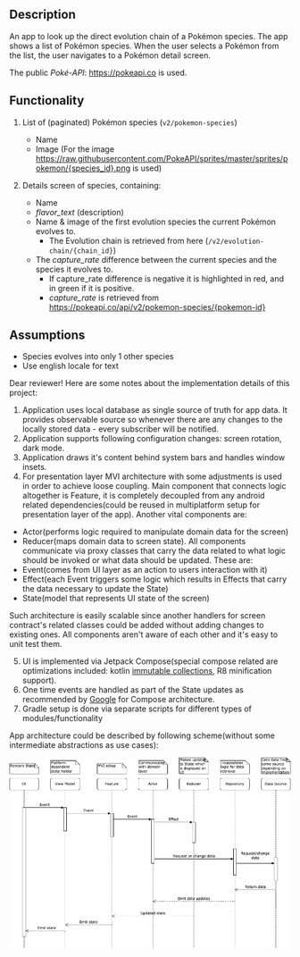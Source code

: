 ## Description
An app to look up the direct evolution chain of a Pokémon species.
The app shows a list of Pokémon species.
When the user selects a Pokémon from the list, the user navigates to a Pokémon detail screen.

The public *Poké-API*: https://pokeapi.co is used.

## Functionality
1. List of (paginated) Pokémon species (`v2/pokemon-species`)
   * Name
   * Image (For the image https://raw.githubusercontent.com/PokeAPI/sprites/master/sprites/pokemon/{species_id}.png is used)

2. Details screen of species, containing:
   * Name
   * *flavor_text* (description)
   * Name & image of the first evolution species the current Pokémon evolves to. 
      * The Evolution chain is retrieved from here (`/v2/evolution-chain/{chain_id}`) 
   * The *capture_rate* difference between the current species and the species it evolves to. 
     * If capture_rate difference is negative it is highlighted in red, and in green if it is positive.
     * *capture_rate* is retrieved from https://pokeapi.co/api/v2/pokemon-species/{pokemon-id}

## Assumptions
* Species evolves into only 1 other species
* Use english locale for text

Dear reviewer! Here are some notes about the implementation details of this project:

1. Application uses local database as single source of truth for app data. It provides observable source so whenever there are any changes to the locally stored data - every subscriber will be notified.
2. Application supports following configuration changes: screen rotation, dark mode.
3. Application draws it's content behind system bars and handles window insets.
4. For presentation layer MVI architecture with some adjustments is used in order to achieve loose coupling. Main component that connects logic altogether is Feature, it is completely decoupled from any android related dependencies(could be reused in multiplatform setup for presentation layer of the app). Another vital components are:
- Actor(performs logic required to manipulate domain data for the screen)
- Reducer(maps domain data to screen state).
  All components communicate via proxy classes that carry the data related to what logic should be invoked or what data should be updated. These are:
- Event(comes from UI layer as an action to users interaction with it)
- Effect(each Event triggers some logic which results in Effects that carry the data necessary to update the State)
- State(model that represents UI state of the screen)

Such architecture is easily scalable since another handlers for screen contract's related classes could be added without adding changes to existing ones. All components aren't aware of each other and it's easy to unit test them.

5. UI is implemented via Jetpack Compose(special compose related are optimizations included: kotlin [immutable collections](https://github.com/Kotlin/kotlinx.collections.immutable), R8 minification support).
6. One time events are handled as part of the State updates as recommended by [Google](https://developer.android.com/topic/architecture/ui-layer/events#handle-viewmodel-events) for Compose architecture.
7. Gradle setup is done via separate scripts for different types of modules/functionality

App architecture could be described by following scheme(without some intermediate abstractions as use cases):

![App arch](assets/arch_scheme.png)
